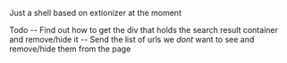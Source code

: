 Just a shell based on extionizer at the moment 


Todo -- Find out how to get the div that holds the search result container and remove/hide it
      -- Send the list of urls we *dont* want to see and remove/hide them from the page